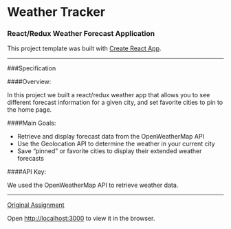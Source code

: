 # Weather Tracker

### React/Redux Weather Forecast Application

This project template was built with [Create React App](https://github.com/facebookincubator/create-react-app).

---

###Specification

####Overview:

In this project we built a react/redux weather app that allows you to see different forecast information for a given city, and set favorite cities to pin to the home page.

####Main Goals:

- Retrieve and display forecast data from the OpenWeatherMap API
- Use the Geolocation API to determine the weather in your current city
- Save “pinned” or favorite cities to display their extended weather forecasts

####API Key:

We used the OpenWeatherMap API to retrieve weather data.

---

[Original Assignment](http://frontend.turing.io/projects/weather-forecast.html)

Open [http://localhost:3000](http://localhost:3000) to view it in the browser.
